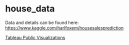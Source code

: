 # house_data

Data and details can be found here:  https://www.kaggle.com/harlfoxem/housesalesprediction

[Tableau Public Visualizations](https://public.tableau.com/app/profile/josh.stephens6499/viz/king_county_house_data/KingCountyHomesDataset?publish=yes)
